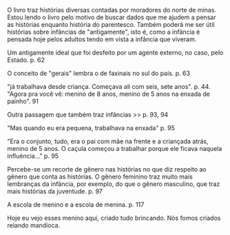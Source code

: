 O livro traz histórias diversas contadas por moradores do norte de minas. Estou lendo o livro pelo motivo de buscar dados que me ajudem a pensar as histórias enquanto história do parentesco. Também poderá me ser útil histórias sobre infâncias de "antigamente", isto é, como a infância é pensada hoje pelos adultos tendo em vista a infância que viveram. 

Um antigamente ideal que foi desfeito por um agente externo, no caso, pelo Estado. p. 62

O conceito de "gerais" lembra o de faxinais no sul do país. p. 63

"já trabalhava desde criança. Começava ali com seis, sete anos". p. 44.
"Agora pra você vê: menino de 8 anos, menino de 5 anos na enxada de painho". 91

Outra passagem que também traz infâncias >> p. 93, 94

"Mas quando eu era pequena, trabalhava na enxada" p. 95

"Era o conjunto, tudo, era o pai com mãe na frente e a criançada atrás, menino de 5 anos. O caçula começou a trabalhar porque ele ficava naquela influência..." p. 95

Percebe-se um recorte de gênero nas histórias no que diz respeito ao gênero que conta as histórias. O gênero feminino traz muito mais lembranças da infância, por exemplo, do que o gênero masculino, que traz mais histórias da juventude. p. 97

A escola de menino e a escola de menina. p. 117

Hoje eu vejo esses menino aqui, criado tudo brincando. Nós fomos criados relando mandioca. 